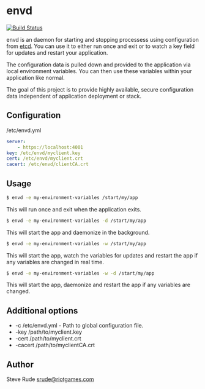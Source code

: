 # envd 

[![Build Status](https://travis-ci.org/slantview/envd.svg)](https://travis-ci.org/slantview/envd)

envd is an daemon for starting and stopping processess using configuration from 
[etcd](https://github.com/coreos/etcd).  You can use it to either run once and 
exit or to watch a key field for updates and restart your application.

The configuration data is pulled down and provided to the application via local
environment variables.  You can then use these variables within your 
application like normal.

The goal of this project is to provide highly available, secure configuration 
data independent of application deployment or stack.


## Configuration

/etc/envd.yml

```yaml
server: 
    - https://localhost:4001
key: /etc/envd/myclient.key 
cert: /etc/envd/myclient.crt 
cacert: /etc/envd/clientCA.crt
```


## Usage

```bash
$ envd -e my-environment-variables /start/my/app
```

This will run once and exit when the application exits.


```bash
$ envd -e my-environment-variables -d /start/my/app
```
This will start the app and daemonize in the background.


```bash
$ envd -e my-environment-variables -w /start/my/app
```
This will start the app, watch the variables for updates and restart the app
if any variables are changed in real time.


```bash
$ envd -e my-environment-variables -w -d /start/my/app
```

This will start the app, daemonize and restart the app if any variables are
changed.


## Additional options

* -c /etc/envd.yml - Path to global configuration file.
* -key /path/to/myclient.key
* -cert /path/to/myclient.crt
* -cacert /path/to/myclientCA.crt


## Author

Steve Rude <srude@riotgames.com>

